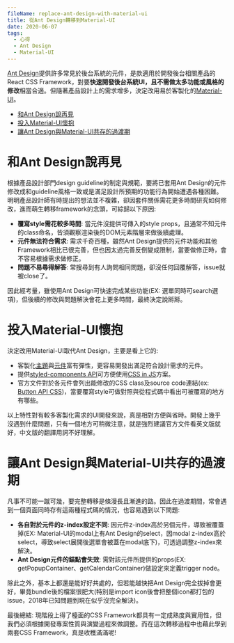 ```yaml
---
fileName: replace-ant-design-with-material-ui
title: 從Ant Design轉移到Material-UI
date: 2020-06-07
tags:
  - 心得
  - Ant Design
  - Material-UI
---
```

[Ant Design](https://ant.design/)提供許多常見於後台系統的元件，是款適用於開發後台相關產品的React CSS Framework，對要**快速開發後台系統UI，且不需做太多功能或風格的修改**相當合適。但隨著產品設計上的需求增多，決定改用易於客製化的[Material-UI](https://material-ui.com/)。

- [和Ant Design說再見](#和ant-design說再見)
- [投入Material-UI懷抱](#投入material-ui懷抱)
- [讓Ant Design與Material-UI共存的過渡期](#讓ant-design與material-ui共存的過渡期)

# 和Ant Design說再見
根據產品設計部門design guideline的制定與規範，要將已套用Ant Design的元件修改成和guideline風格一致或是滿足設計所預期的功能行為開始遭遇各種困難。明明產品設計師有時提出的想法並不複雜，卻因套件關係需花更多時間研究如何修改，進而萌生轉移framework的念頭，可綜歸以下原因:

- **覆寫style需花較多時間**: 當元件沒提供可傳入的style props，且通常不知元件的class命名，皆須觀察渲染後的DOM元素階層來做後續處理。
- **元件無法符合需求**: 需求千奇百種，雖然Ant Design提供的元件功能和其他Framework相比已很完善，但也因太過完善反倒變成限制，當要做修正時，會不容易根據需求做修正。
- **問題不易尋得解答**: 常搜尋到有人詢問相同問題，卻沒任何回覆解答，issue就被close了。

因此經考量，雖使用Ant Design可快速完成某些功能(EX: 選單同時可search選項)，但後續的修改與問題解決會花上更多時間，最終決定說掰掰。

# 投入Material-UI懷抱
決定改用Material-UI取代Ant Design，主要是看上它的:

- 客製化[主題](https://v3.material-ui.com/customization/themes/)與[元件](https://material-ui.com/customization/components/)富有彈性，更容易開發出滿足符合設計需求的元件。
- 提供[styled-components API](https://material-ui.com/styles/basics/)可方便使用[CSS in JS](https://v3.material-ui.com/customization/css-in-js/)方案。
- 官方文件對於各元件會列出能修改的CSS class及source code連結(ex: [Button API CSS](https://material-ui.com/api/button/#css))，當要覆寫style可做對照與從程式碼中看出可被覆寫的地方有哪些。

以上特性對有較多客製化需求的UI開發來說，真是相對方便與省時。開發上幾乎沒遇到什麼問題，只有一個地方可稍微注意，就是強烈建議官方文件看英文版就好，中文版的翻譯用詞不好理解。

# 讓Ant Design與Material-UI共存的過渡期
凡事不可能一蹴可幾，要完整轉移是條漫長且漸進的路。因此在過渡期間，常會遇到一個頁面同時存有這兩種程式碼的情況，也容易遇到以下問題:

- **各自對於元件的z-index設定不同**: 因元件z-index高於另個元件，導致被覆蓋掉(EX: Material-UI的modal上有Ant Design的select，因modal z-index高於select，導致select展開後選單會被蓋在modal底下)，可透過調整z-index來解決。
- **Ant Design元件的錨點會失效**: 需對該元件所提供的props(EX: getPopupContainer、getCalendarContainer)做設定來定義trigger node。

除此之外，基本上都還是能好好共處的，但若能越快把Ant Design完全拔掉會更好，畢竟bundle後的檔案很肥大(特別是import icon後會把整個icon都打包的issue，2018年已知問題到現在似乎沒完全解決)。

最後總結: 現階段上得了檯面的CSS Framework都具有一定成熟度與實用性，但我們必須根據開發專案性質與演變過程來做調整。而在這次轉移過程中也藉此學到兩套CSS Framework，真是收穫滿滿呢!